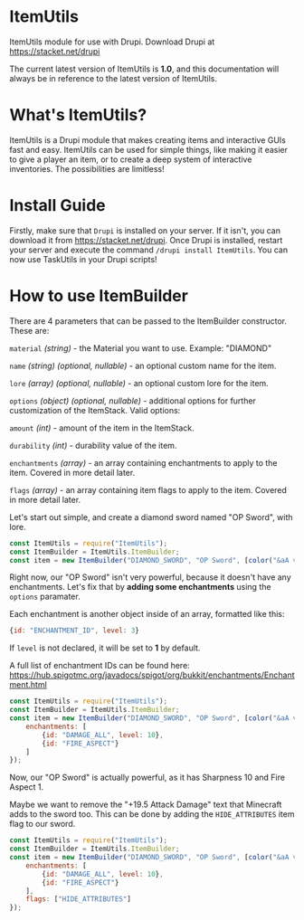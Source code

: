 # ItemUtils
ItemUtils module for use with Drupi. Download Drupi at https://stacket.net/drupi

The current latest version of ItemUtils is **1.0**, and this documentation will always be in reference to the latest version of ItemUtils.

# What's ItemUtils?
ItemUtils is a Drupi module that makes creating items and interactive GUIs fast and easy. ItemUtils can be used for simple things, like making it easier to give a player an item, or to create a deep system of interactive inventories. The possibilities are limitless!

# Install Guide
Firstly, make sure that `Drupi` is installed on your server. If it isn't, you can download it from https://stacket.net/drupi. Once Drupi is installed, restart your server and execute the command `/drupi install ItemUtils`. You can now use TaskUtils in your Drupi scripts!

# How to use ItemBuilder

There are 4 parameters that can be passed to the ItemBuilder constructor. These are:

`material` *(string)* - the Material you want to use. Example: "DIAMOND"

`name` *(string) (optional, nullable)* - an optional custom name for the item.

`lore` *(array) (optional, nullable)* - an optional custom lore for the item.

`options` *(object) (optional, nullable)* - additional options for further customization of the ItemStack. Valid options:

  `amount` *(int)* - amount of the item in the ItemStack.
  
  `durability` *(int)* - durability value of the item.
  
  `enchantments` *(array)* - an array containing enchantments to apply to the item. Covered in more detail later.
  
  `flags` *(array)* - an array containing item flags to apply to the item. Covered in more detail later.

Let's start out simple, and create a diamond sword named "OP Sword", with lore.

```js
const ItemUtils = require("ItemUtils");
const ItemBuilder = ItemUtils.ItemBuilder;
const item = new ItemBuilder("DIAMOND_SWORD", "OP Sword", [color("&aA very strong weapon!"), color("&7Will kill many players.")]);
```

Right now, our "OP Sword" isn't very powerful, because it doesn't have any enchantments. Let's fix that by **adding some enchantments** using the `options` paramater.

Each enchantment is another object inside of an array, formatted like this:

```js
{id: "ENCHANTMENT_ID", level: 3}
```

If `level` is not declared, it will be set to **1** by default.

A full list of enchantment IDs can be found here: https://hub.spigotmc.org/javadocs/spigot/org/bukkit/enchantments/Enchantment.html

```js
const ItemUtils = require("ItemUtils");
const ItemBuilder = ItemUtils.ItemBuilder;
const item = new ItemBuilder("DIAMOND_SWORD", "OP Sword", [color("&aA very strong weapon!"), color("&7Will kill many players.")], {
    enchantments: [
        {id: "DAMAGE_ALL", level: 10},
        {id: "FIRE_ASPECT"}
    ]
});
```

Now, our "OP Sword" is actually powerful, as it has Sharpness 10 and Fire Aspect 1.

Maybe we want to remove the "+19.5 Attack Damage" text that Minecraft adds to the sword too. This can be done by adding the `HIDE_ATTRIBUTES` item flag to our sword.

```js
const ItemUtils = require("ItemUtils");
const ItemBuilder = ItemUtils.ItemBuilder;
const item = new ItemBuilder("DIAMOND_SWORD", "OP Sword", [color("&aA very strong weapon!"), color("&7Will kill many players.")], {
    enchantments: [
        {id: "DAMAGE_ALL", level: 10},
        {id: "FIRE_ASPECT"}
    ],
    flags: ["HIDE_ATTRIBUTES"]
});
```

